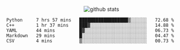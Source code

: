 <!-- <h1 align="center">Hello 👋 </h3> -->

<p align="center">
  <img src="https://github-readme-stats.vercel.app/api?username=syeehyn&hide=stars,prs,issues,contribs&count_private=true&hide_title=true" alt="github stats" />
</p>

<!--START_SECTION:waka-->
```text
Python     7 hrs 57 mins   ██████████████████▒░░░░░░   72.68 % 
C++        1 hr 37 mins    ███▓░░░░░░░░░░░░░░░░░░░░░   14.88 % 
YAML       44 mins         █▓░░░░░░░░░░░░░░░░░░░░░░░   06.73 % 
Markdown   29 mins         █░░░░░░░░░░░░░░░░░░░░░░░░   04.47 % 
CSV        4 mins          ▒░░░░░░░░░░░░░░░░░░░░░░░░   00.73 % 
```
<!--END_SECTION:waka-->
